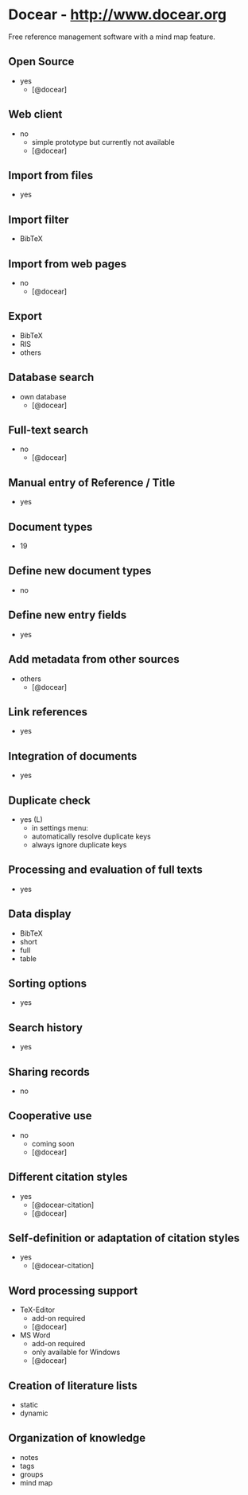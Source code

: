 # Docear - http://www.docear.org
Free reference management software with a mind map feature.

## Open Source
- yes
    - [@docear]

## Web client
- no
    - simple prototype but currently not available
    - [@docear]

## Import from files
- yes

## Import filter
- BibTeX

## Import from web pages
- no
    - [@docear]

## Export
- BibTeX
- RIS
- others

## Database search
- own database
    - [@docear]

## Full-text search
- no
    - [@docear]

## Manual entry of Reference / Title
- yes

## Document types
- 19

## Define new document types
- no

## Define new entry fields
- yes

## Add metadata from other sources
- others
    - [@docear]

## Link references
- yes

## Integration of documents
- yes

## Duplicate check
- yes (L)
    - in settings menu:
    - automatically resolve duplicate keys
    - always ignore duplicate keys

## Processing and evaluation of full texts
- yes

## Data display
- BibTeX
- short
- full
- table

## Sorting options
- yes

## Search history
- yes

## Sharing records
- no

## Cooperative use
- no
    - coming soon
    - [@docear]

## Different citation styles
- yes
    - [@docear-citation]
    - [@docear]

## Self-definition or adaptation of citation styles
- yes
    - [@docear-citation]

## Word processing support
- TeX-Editor
    - add-on required
    - [@docear]
- MS Word
    - add-on required
    - only available for Windows
    - [@docear]

## Creation of literature lists
- static
- dynamic

## Organization of knowledge
- notes
- tags
- groups
- mind map

